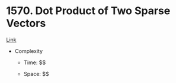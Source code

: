 # 1570. Dot Product of Two Sparse Vectors

[Link](https://leetcode.com/problems/dot-product-of-two-sparse-vectors)

- Complexity

  - Time: $$

  - Space: $$
